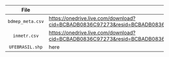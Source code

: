 | File             | Link |
|:----------------:|------|
| `bdmep_meta.csv` | https://onedrive.live.com/download?cid=BCBADB0836C97273&resid=BCBADB0836C97273%21115089&authkey=AN3WuZnSKh9jgC8 |
| `inmetr.csv`     | https://onedrive.live.com/download?cid=BCBADB0836C97273&resid=BCBADB0836C97273%21115090&authkey=AHJ7x3UN1MzJW1M |
| `UFEBRASIL.shp`     | here |
